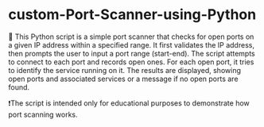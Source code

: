 # custom-Port-Scanner-using-Python

🌟 This Python script is a simple port scanner that checks for open ports on a given IP address within a specified range. It first validates the IP address, then prompts the user to input a port range (start-end). The script attempts to connect to each port and records open ones. For each open port, it tries to identify the service running on it. The results are displayed, showing open ports and associated services or a message if no open ports are found.

❗️The script is intended only for educational purposes to demonstrate how port scanning works.
